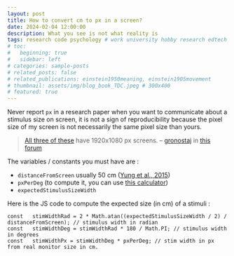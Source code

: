 ```yaml
---
layout: post
title: How to convert cm to px in a screen?
date: 2024-02-04 12:00:00
description: What you see is not what reality is
tags: research code psychology # work university hobby research edtech code ux ui data psychology videogames misc book
# toc:
#   beginning: true
#   sidebar: left
# categories: sample-posts
# related_posts: false
# related_publications: einstein1950meaning, einstein1905movement
# thumbnail: assets/img/blog_book_TDC.jpeg # 300x400
# featured: true
---
```


Never report `px` in a research paper when you want to communicate about a stimulus size on screen, it is not a sign of reproducibility because the pixel size of my screen is not necessarily the same pixel size than yours. 

> [All three of these](http://i.stack.imgur.com/cDCvQ.jpg) have 1920x1080 px screens. – [gronostaj](https://superuser.com/users/194694/gronostaj) in [this forum](https://superuser.com/questions/1103934/does-1-pixel-have-a-standard-size)

The variables / constants you must have are :

- `distanceFromScreen` usually 50 cm ([Yung et al., 2015](https://www.jove.com/t/52470/methods-to-test-visual-attention-online))
- `pxPerDeg` (to compute it, you can use [this calculator](https://res18h39.netlify.app/calculator))
- `expectedStimulusSizeWidth`

Here is the JS code to compute the expected size (in cm) of a stimuli : 

```
const   stimWidthRad = 2 * Math.atan((expectedStimulusSizeWidth / 2) / distanceFromScreen); // stimulus width in radian
const   stimWidthDeg = stimWidthRad * 180 / Math.PI; // stimulus width in degrees
const   stimWidthPx = stimWidthDeg * pxPerDeg; // stim width in px from real monitor size in cm.
```
